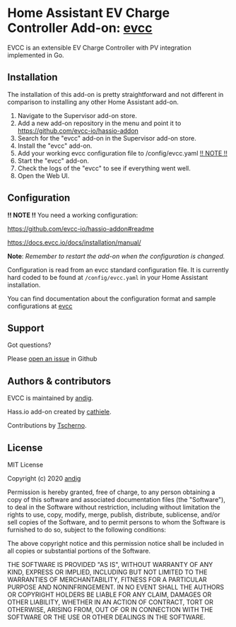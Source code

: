 # Home Assistant EV Charge Controller Add-on: [evcc](https://github.com/J1Buskens/evcc)

EVCC is an extensible EV Charge Controller with PV integration implemented in Go.

## Installation

The installation of this add-on is pretty straightforward and not different in
comparison to installing any other Home Assistant add-on.

1. Navigate to the Supervisor add-on store.
2. Add a new add-on repository in the menu and point it to https://github.com/evcc-io/hassio-addon
3. Search for the "evcc" add-on in the Supervisor add-on store.
4. Install the "evcc" add-on.
5. Add your working evcc configuration file to /config/evcc.yaml [!! NOTE !!](https://github.com/evcc-io/hassio-addon/blob/main/evcc/DOCS.md#configuration)
6. Start the "evcc" add-on.
7. Check the logs of the "evcc" to see if everything went well.
8. Open the Web UI.

## Configuration

**!! NOTE !!** You need a working configuration: 

https://github.com/evcc-io/hassio-addon#readme

https://docs.evcc.io/docs/installation/manual/

**Note**: _Remember to restart the add-on when the configuration is changed._

Configuration is read from an evcc standard configuration file. It is currently hard coded to be found at
`/config/evcc.yaml`
in your Home Assistant installation.

You can find documentation about the configuration format and sample configurations at [evcc](https://github.com/J1Buskens/evcc#configuration)

## Support

Got questions?

Please [open an issue](https://github.com/J1Buskens/evcc/issues) in Github

## Authors & contributors

EVCC is maintained by [andig](https://github.com/J1Buskens/evcc).

Hass.io add-on created by [cathiele](https://github.com/cathiele).

Contributions by [Tscherno](https://github.com/Tscherno).

## License

MIT License

Copyright (c) 2020 [andig](https://github.com/J1Buskens/evcc)

Permission is hereby granted, free of charge, to any person obtaining a copy
of this software and associated documentation files (the "Software"), to deal
in the Software without restriction, including without limitation the rights
to use, copy, modify, merge, publish, distribute, sublicense, and/or sell
copies of the Software, and to permit persons to whom the Software is
furnished to do so, subject to the following conditions:

The above copyright notice and this permission notice shall be included in all
copies or substantial portions of the Software.

THE SOFTWARE IS PROVIDED "AS IS", WITHOUT WARRANTY OF ANY KIND, EXPRESS OR
IMPLIED, INCLUDING BUT NOT LIMITED TO THE WARRANTIES OF MERCHANTABILITY,
FITNESS FOR A PARTICULAR PURPOSE AND NONINFRINGEMENT. IN NO EVENT SHALL THE
AUTHORS OR COPYRIGHT HOLDERS BE LIABLE FOR ANY CLAIM, DAMAGES OR OTHER
LIABILITY, WHETHER IN AN ACTION OF CONTRACT, TORT OR OTHERWISE, ARISING FROM,
OUT OF OR IN CONNECTION WITH THE SOFTWARE OR THE USE OR OTHER DEALINGS IN THE
SOFTWARE.
